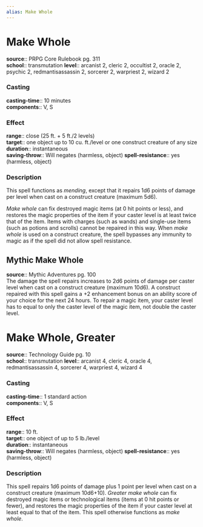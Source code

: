 ```yaml
---
alias: Make Whole
---
```


# Make Whole 

**source**:: PRPG Core Rulebook pg. 311  
**school**:: transmutation
**level**:: arcanist 2, cleric 2, occultist 2, oracle 2, psychic 2, redmantisassassin 2, sorcerer 2, warpriest 2, wizard 2

### Casting 

**casting-time**:: 10 minutes  
**components**:: V, S

### Effect 

**range**:: close (25 ft. + 5 ft./2 levels)  
**target**:: one object up to 10 cu. ft./level or one construct creature of any size  
**duration**:: instantaneous  
**saving-throw**:: Will negates (harmless, object)
**spell-resistance**:: yes (harmless, object)

### Description 

This spell functions as *mending*, except that it repairs 1d6 points of damage per level when cast on a construct creature (maximum 5d6).  
  
*Make whole* can fix destroyed magic items (at 0 hit points or less), and restores the magic properties of the item if your caster level is at least twice that of the item. Items with charges (such as wands) and single-use items (such as potions and scrolls) cannot be repaired in this way. When *make whole* is used on a construct creature, the spell bypasses any immunity to magic as if the spell did not allow spell resistance.

## Mythic Make Whole 

**source**:: Mythic Adventures pg. 100  
The damage the spell repairs increases to 2d6 points of damage per caster level when cast on a construct creature (maximum 10d6). A construct repaired with this spell gains a +2 enhancement bonus on an ability score of your choice for the next 24 hours. To repair a magic item, your caster level has to equal to only the caster level of the magic item, not double the caster level.

# Make Whole, Greater 

**source**:: Technology Guide pg. 10  
**school**:: transmutation
**level**:: arcanist 4, cleric 4, oracle 4, redmantisassassin 4, sorcerer 4, warpriest 4, wizard 4

### Casting 

**casting-time**:: 1 standard action  
**components**:: V, S

### Effect 

**range**:: 10 ft.  
**target**:: one object of up to 5 lb./level  
**duration**:: instantaneous  
**saving-throw**:: Will negates (harmless, object)
**spell-resistance**:: yes (harmless, object)

### Description 

This spell repairs 1d6 points of damage plus 1 point per level when cast on a construct creature (maximum 10d6+10). *Greater make whole* can fix destroyed magic items or technological items (items at 0 hit points or fewer), and restores the magic properties of the item if your caster level at least equal to that of the item. This spell otherwise functions as *make whole*.

